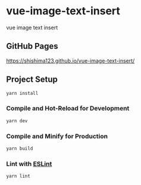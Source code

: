 # vue-image-text-insert

vue image text insert

## GitHub Pages

https://shishima123.github.io/vue-image-text-insert/

## Project Setup

```sh
yarn install
```

### Compile and Hot-Reload for Development

```sh
yarn dev
```

### Compile and Minify for Production

```sh
yarn build
```

### Lint with [ESLint](https://eslint.org/)

```sh
yarn lint
```
